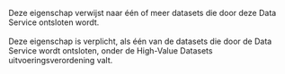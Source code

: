Deze eigenschap verwijst naar één of meer datasets die door deze Data Service ontsloten wordt.
<br/>
<br/>
Deze eigenschap is verplicht, als één van de datasets die door de Data Service wordt ontsloten, onder de High-Value Datasets uitvoeringsverordening valt.

